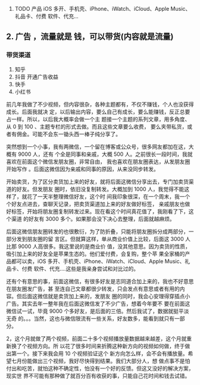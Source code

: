 1. TODO 产品 iOS 多开、手机壳、iPhone、iWatch、iCloud、Apple Music、礼品卡、付费
软件、代充…

## 2. 广告 ，流量就是 钱，可以带货(内容就是流量)

### 带货渠道
1. 知乎
2. 抖音  开通广告收益
3. 快手
4. 小红书

前几年我做了不少视频，但内容很杂，各种主题都有，不仅不赚钱，个人也没获得成长。后面我就决
定，以后输出内容，要么自己有成长，要么能赚钱，反正总要占一样。所以，以后我大概率会做一个主
题接一个主题的系列文章，用多角度、从 0 到 100 、主题专栏的形式去做。而且这些文章要么收费，
要么夹带私货，或者有佣金。可能不会东一锄头西一棒子纯分享了。

突然想到一个小事，我有两微信，一个留在博客或公众号，很多网友都加在这，大概有 9000 人，还有
个全是同事和亲戚，大概 500 人。之前很长一段时间，我就喜欢在前面这个微信发朋友圈，非常自由，
我也喜欢在朋友圈表达，从发朋友圈开始写作 。后面这微信因为亲戚和同事的原因，从来没同步转发。

开始卖货，为了区分卖货加上来的好友，就将后面这微信分享出去，专门加卖货渠道的好友。但发朋友
圈时，依旧没复制转发。大概加到 1000 人，我觉得不能这样了，就花了一天半整理微信好友，这个时
间我印象很深，在一个周末，我一个个好友点进去，查聊天记录，把卖货渠道加上来的好友做好标签，
亲戚朋友也做好标签，开始将朋友圈复制转发过来。现在看这个时间真花值了，我刚看了下，这个渠道
的好友有 3000 多个。如果那会没下决心去整理，后面就越麻烦。

后面这微信朋友圈转发的也很敷衍，为了防折叠，只能将朋友圈拆分成两部分，一部分发到朋友圈的留
言区。但就算这样，单从商业价值上比较，后面这 3000 人比那 9000 人高很多。我这里说的是商业价
值，没其他意思。因为卖货的性质，吸引加上来的好友全是苹果生态的。他们爱付费，会复购，整个苹
果全家桶的产品都可以卖，iOS 多开、手机壳、iPhone、iWatch、iCloud、Apple Music、礼品卡、付费
软件、代充….这些是我亲身尝试和对比过的。

还有个有意思的事，前面这微信，有很多好友是志同道合加上来的，我也不好意思在朋友圈发广告，甚
至连自己文章都很少转发，只会发点有意思或者有用的内容。但后面这微信就是卖货加上来的，发朋友
圈的同时，我会心安理得穿插点小广告。其实去年一整年我在后面这微信发了不少广告，想着今年要不
要在前面这微信试一试，毕竟 9000 个多好友，是后面的三倍。然后我试了，数据就挺平淡无奇
的。。。当然，这也与微信限流有一些关系，好友数多，能看到就只有一部分。

2，这个月就做了两个视频，前面二十多个视频播放量数据越来越差，这个月就重新换了个视频方向。所
以花了很多时间来折腾这种新方向的视频如何做，终于做出第一个。接下来我会用 10 个视频验证这个
新方向怎么样，会不会有播放量。希望七月份能做出三个视频，我好尽快得到结果。我们大部分人，想
做点事不是怕付出和吃苦，就怕这种不确定性，怕没有一个好的反馈。但这又没好的解决方案，现实世
界不可能有那种做了就百分百有收获的事，只能自己花时间和钱去试错。

